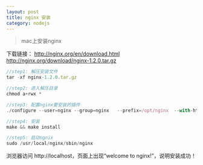 ```yaml
---
layout: post
title: nginx 安装
category: nodejs
---
```


>mac上安装nginx

下载链接：
http://nginx.org/en/download.html <br>
http://nginx.org/download/nginx-1.2.0.tar.gz

```js
//step1: 解压安装文件
tar -xf nginx-1.2.0.tar.gz

//step2: 进入解压目录 
chmod a+rwx *  

//step3: 配置nginx要安装的插件
./configure --user=nginx --group=nginx   --prefix=/opt/nginx  --with-http_realip_module --with-http_addition_module --with-http_gzip_static_module --with-http_random_index_module --with-http_stub_status_module --with-http_sub_module --with-http_dav_module --with-http_perl_module --with-http_ssl_module

//step4: 安装
make && make install

//step5: 启动ngnix
sudo /usr/local/nginx/sbin/nginx
```

浏览器访问 http://localhost，页面上出现“welcome to nginx!”，说明安装成功！